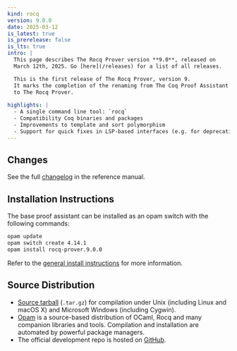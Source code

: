 ```yaml
---
kind: rocq
version: 9.0.0
date: 2025-03-12
is_latest: true
is_prerelease: false
is_lts: true
intro: |
  This page describes The Rocq Prover version **9.0**, released on
  March 12th, 2025. Go [here](/releases) for a list of all releases.

  This is the first release of The Rocq Prover, version 9. 
  It marks the completion of the renaming from The Coq Proof Assistant 
  to The Rocq Prover.
  
highlights: |
  - A single command line tool: `rocq`
  - Compatibility Coq binaries and packages
  - Improvements to template and sort polymorphism
  - Support for quick fixes in LSP-based interfaces (e.g. for deprecations)
---
```


## Changes 

See the full [changelog](https://rocq-prover.org/doc/V9.0.0/refman/changes.html#changes-in-9-0-0) in the reference manual.

## Installation Instructions

The base proof assistant can be installed as an opam switch with the following commands:
```bash
opam update
opam switch create 4.14.1
opam install rocq-prover.9.0.0
```

Refer to the [general install instructions](/docs/installing-rocq) for more information.

Source Distribution
-------------------

- [Source
  tarball](https://github.com/rocq-prover/rocq/releases/download/V9.0.0/rocq-9.0.0.tar.gz)
  (`.tar.gz`) for compilation under Unix (including Linux and macOS X)
  and Microsoft Windows (including Cygwin).
- [Opam](https://opam.ocaml.org/) is a source-based distribution of
  OCaml, Rocq and many companion libraries and tools. Compilation and
  installation are automated by powerful package managers.
- The official development repo is hosted on
  [GitHub](https://github.com/rocq-prover/rocq).

